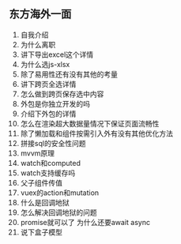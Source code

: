 东方海外一面
---

1. 自我介绍
2. 为什么离职
3. 讲下导出excel这个详情
4. 为什么选js-xlsx
5. 除了易用性还有没有其他的考量
6. 讲下跨页全选详情
7. 怎么做到跨页保存选中内容
8. 外包是你独立开发的吗
9. 介绍下外包的详情
10. 怎么在渲染超大数据量情况下保证页面流畅性
11. 除了懒加载和组件按需引入外有没有其他优化方法
12. 拼接sql的安全性问题
13. mvvm原理
14. watch和computed
15. watch支持缓存吗
16. 父子组件传值
17. vuex的action和mutation
18. 什么是回调地狱
19. 怎么解决回调地狱的问题
20. promise就可以了 为什么还要await async
21. 说下盒子模型